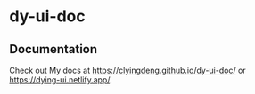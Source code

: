 # dy-ui-doc

## Documentation

Check out My docs at https://clyingdeng.github.io/dy-ui-doc/ or https://dying-ui.netlify.app/.